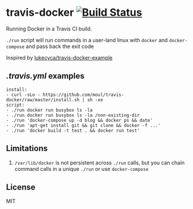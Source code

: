 # travis-docker [![Build Status](https://travis-ci.org/moul/travis-docker.svg?branch=master)](https://travis-ci.org/moul/travis-docker)

Running Docker in a Travis CI build.

`./run` script will run commands in a user-land linux with `docker` and `docker-compose` and pass back the exit code

Inspired by [lukecyca/travis-docker-example](https://github.com/lukecyca/travis-docker-example)


## *.travis.yml* examples

    install:
    - curl -sLo - https://github.com/moul/travis-docker/raw/master/install.sh | sh -xe
    script:
    - ./run docker run busybox ls -la
    - ./run docker run busybox ls -la /non-existing-dir
    - ./run 'docker-compose up -d blog && docker ps && date'
    - ./run 'apt-get install git && git clone && docker -f ...'
    - ./run 'docker build -t test . && docker run test'


## Limitations

1. `/var/lib/docker` is not persistent across `./run` calls, but you can chain command calls in a unique `./run` or use `docker-compose`


## License

MIT
